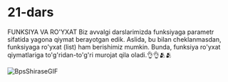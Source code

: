 # 21-dars
FUNKSIYA VA RO'YXAT
Biz avvalgi darslarimizda funksiyaga parametr sifatida yagona qiymat berayotgan edik. Aslida, bu bilan cheklanmasdan, funksiyaga ro'yxat (list) ham berishimiz mumkin. Bunda, funksiya ro'yxat qiymatlariga to'g'ridan-to'g'ri murojat qila oladi.👌👌🫂🫂




















![BpsShiraseGIF](https://user-images.githubusercontent.com/87179972/139721983-1a1c442a-5bb7-4085-80bd-340222171c95.gif)

